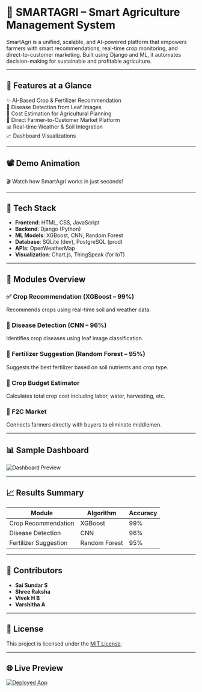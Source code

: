 # 🌾 SMARTAGRI – Smart Agriculture Management System


SmartAgri is a unified, scalable, and AI-powered platform that empowers farmers with smart recommendations, real-time crop monitoring, and direct-to-customer marketing. Built using Django and ML, it automates decision-making for sustainable and profitable agriculture.

---

## 🚀 Features at a Glance

✨ AI-Based Crop & Fertilizer Recommendation  
🌱 Disease Detection from Leaf Images  
🧠 Cost Estimation for Agricultural Planning  
🛒 Direct Farmer-to-Customer Market Platform  
📊 Real-time Weather & Soil Integration  
📈 Dashboard Visualizations

---

## 📽️ Demo Animation

🎬 Watch how SmartAgri works in just seconds!



---

## 🧠 Tech Stack

- **Frontend**: HTML, CSS, JavaScript  
- **Backend**: Django (Python)  
- **ML Models**: XGBoost, CNN, Random Forest  
- **Database**: SQLite (dev), PostgreSQL (prod)  
- **APIs**: OpenWeatherMap  
- **Visualization**: Chart.js, ThingSpeak (for IoT)

---

## 🧪 Modules Overview

### ✅ Crop Recommendation (XGBoost – 99%)
Recommends crops using real-time soil and weather data.

### 🐛 Disease Detection (CNN – 96%)
Identifies crop diseases using leaf image classification.

### 🧪 Fertilizer Suggestion (Random Forest – 95%)
Suggests the best fertilizer based on soil nutrients and crop type.

### 💸 Crop Budget Estimator
Calculates total crop cost including labor, water, harvesting, etc.

### 🛒 F2C Market
Connects farmers directly with buyers to eliminate middlemen.

---

## 📊 Sample Dashboard

![Dashboard Preview](https://media.giphy.com/media/v1.Y2lkPTc5MGI3NjExbmE0MHg5aTN6Nndqc3BzYWptOXBuZ2drY2xoM3R3YWRkZHRqMnBheSZlcD12MV9naWZzX3NlYXJjaCZjdD1n/l3vQXTNvZC3H6DOjm/giphy.gif)

---

## 📈 Results Summary

| Module                  | Algorithm       | Accuracy |
|-------------------------|----------------|----------|
| Crop Recommendation     | XGBoost         | 99%      |
| Disease Detection       | CNN             | 96%      |
| Fertilizer Suggestion   | Random Forest   | 95%      |

---


## 👥 Contributors

- **Sai Sundar S** 
- **Shree Raksha** 
- **Vivek H B** 
- **Varshitha A** 
---



## 📜 License

This project is licensed under the [MIT License](LICENSE).

---

## 🌐 Live Preview 

[![Deployed App](https://img.shields.io/badge/View-Live%20App-blue?style=for-the-badge&logo=github)](https://your-deployed-link-here.com)


